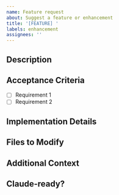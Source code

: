 ```yaml
---
name: Feature request
about: Suggest a feature or enhancement
title: '[FEATURE] '
labels: enhancement
assignees: ''
---
```


## Description
<!-- A clear and concise description of the feature you want implemented -->

## Acceptance Criteria
<!-- Specific requirements that should be met for this feature to be considered complete -->
- [ ] Requirement 1
- [ ] Requirement 2

## Implementation Details
<!-- Technical details or specific approaches you'd like to see implemented -->

## Files to Modify
<!-- If you know which files need to be changed, list them here -->

## Additional Context
<!-- Any other information, screenshots, or examples that might help clarify the request -->

## Claude-ready?
<!-- Is this feature request complete enough for Claude to implement? If maintainers agree, they can add the "claude" label and Claude will attempt to implement this feature. -->